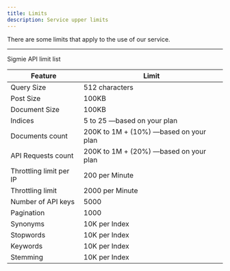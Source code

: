```yaml
---
title: Limits
description: Service upper limits
---
```


There are some limits that apply to the use of our service.

---

Sigmie API limit list

| Feature                 | Limit                                  |
| ----------------------- | -------------------------------------- |
| Query Size              | 512 characters                         |
| Post Size               | 100KB                                  |
| Document Size           | 100KB                                  |
| Indices                 | 5 to 25 —based on your plan            |
| Documents count         | 200K to 1M + (10%) —based on your plan |
| API Requests count      | 200K to 1M + (20%) —based on your plan |
| Throttling limit per IP | 200 per Minute                         |
| Throttling limit        | 2000 per Minute                        |
| Number of API keys      | 5000                                   |
| Pagination              | 1000                                   |
| Synonyms                | 10K per Index                          |
| Stopwords               | 10K per Index                          |
| Keywords                | 10K per Index                          |
| Stemming                | 10K per Index                          |
